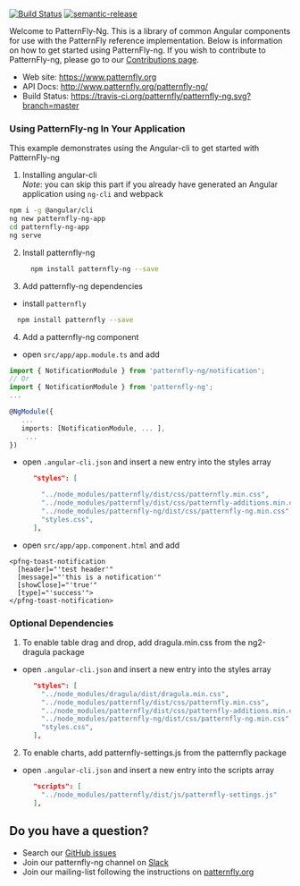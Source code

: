 [![Build Status](https://travis-ci.org/patternfly/patternfly-ng.svg?branch=master)](https://travis-ci.org/patternfly/patternfly-ng) [![semantic-release](https://img.shields.io/badge/%20%20%F0%9F%93%A6%F0%9F%9A%80-semantic--release-e10079.svg)](https://github.com/semantic-release/semantic-release)

Welcome to PatternFly-Ng.  This is a library of common Angular components for use with the PatternFly reference implementation. Below is information on how to get started using PatternFly-ng.  If you wish to contribute to PatternFly-ng, please go to our [Contributions page][contributing].

- Web site: https://www.patternfly.org
- API Docs: http://www.patternfly.org/patternfly-ng/
- Build Status: https://travis-ci.org/patternfly/patternfly-ng.svg?branch=master


### Using PatternFly-ng In Your Application

This example demonstrates using the Angular-cli to get started with PatternFly-ng

1. Installing angular-cli  
*Note*: you can skip this part if you already have generated an Angular application using `ng-cli` and webpack
  
 ```bash
 npm i -g @angular/cli
 ng new patternfly-ng-app
 cd patternfly-ng-app
 ng serve
 ```

2. Install patternfly-ng
   ```bash
     npm install patternfly-ng --save
   ```

3. Add patternfly-ng dependencies
 
 - install `patternfly`

 ```bash
   npm install patternfly --save
 ```
 
4. Add a patternfly-ng component
- open `src/app/app.module.ts` and add

```typescript
import { NotificationModule } from 'patternfly-ng/notification';
// Or
import { NotificationModule } from 'patternfly-ng';
...

@NgModule({
   ...
   imports: [NotificationModule, ... ],
    ... 
})
```

- open `.angular-cli.json` and insert a new entry into the styles array 

```json
      "styles": [

        "../node_modules/patternfly/dist/css/patternfly.min.css",
        "../node_modules/patternfly/dist/css/patternfly-additions.min.css",
        "../node_modules/patternfly-ng/dist/css/patternfly-ng.min.css",
        "styles.css",
      ],
```

- open `src/app/app.component.html` and add
```
<pfng-toast-notification
  [header]="'test header'"
  [message]="'this is a notification'"
  [showClose]="'true'"
  [type]="'success'">
</pfng-toast-notification>
```

### Optional Dependencies

1. To enable table drag and drop, add dragula.min.css from the ng2-dragula package

- open `.angular-cli.json` and insert a new entry into the styles array 

```json
      "styles": [
        "../node_modules/dragula/dist/dragula.min.css",
        "../node_modules/patternfly/dist/css/patternfly.min.css",
        "../node_modules/patternfly/dist/css/patternfly-additions.min.css",
        "../node_modules/patternfly-ng/dist/css/patternfly-ng.min.css",
        "styles.css",
      ],
```

2. To enable charts, add patternfly-settings.js from the patternfly package

- open `.angular-cli.json` and insert a new entry into the scripts array 

```json
      "scripts": [
        "../node_modules/patternfly/dist/js/patternfly-settings.js"
      ],
```

## <a name="question"></a> Do you have a question?
 - Search our [GitHub issues][github-issues]
 - Join our patternfly-ng channel on [Slack](http://slack.patternfly.org)
 - Join our mailing-list following the instructions on [patternfly.org](http://www.patternfly.org/community/)

[contributing]: https://github.com/patternfly/patternfly-ng/blob/master/CONTRIBUTING.md
[github-issues]: https://github.com/patternfly/patternfly-ng/issues
